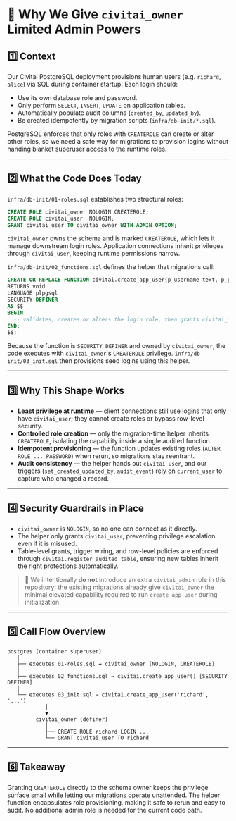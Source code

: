 # 📘 Why We Give `civitai_owner` Limited Admin Powers

## 1️⃣ Context

Our Civitai PostgreSQL deployment provisions human users (e.g. `richard`, `alice`) via SQL during container startup. Each login should:

* Use its own database role and password.
* Only perform `SELECT`, `INSERT`, `UPDATE` on application tables.
* Automatically populate audit columns (`created_by`, `updated_by`).
* Be created idempotently by migration scripts (`infra/db-init/*.sql`).

PostgreSQL enforces that only roles with `CREATEROLE` can create or alter other roles, so we need a safe way for migrations to provision logins without handing blanket superuser access to the runtime roles.

---

## 2️⃣ What the Code Does Today

`infra/db-init/01-roles.sql` establishes two structural roles:

```sql
CREATE ROLE civitai_owner NOLOGIN CREATEROLE;
CREATE ROLE civitai_user  NOLOGIN;
GRANT civitai_user TO civitai_owner WITH ADMIN OPTION;
```

`civitai_owner` owns the schema and is marked `CREATEROLE`, which lets it manage downstream login roles. Application connections inherit privileges through `civitai_user`, keeping runtime permissions narrow.

`infra/db-init/02_functions.sql` defines the helper that migrations call:

```sql
CREATE OR REPLACE FUNCTION civitai.create_app_user(p_username text, p_password text)
RETURNS void
LANGUAGE plpgsql
SECURITY DEFINER
AS $$
BEGIN
  -- validates, creates or alters the login role, then grants civitai_user
END;
$$;
```

Because the function is `SECURITY DEFINER` and owned by `civitai_owner`, the code executes with `civitai_owner`'s `CREATEROLE` privilege. `infra/db-init/03_init.sql` then provisions seed logins using this helper.

---

## 3️⃣ Why This Shape Works

* **Least privilege at runtime** — client connections still use logins that only have `civitai_user`; they cannot create roles or bypass row-level security.
* **Controlled role creation** — only the migration-time helper inherits `CREATEROLE`, isolating the capability inside a single audited function.
* **Idempotent provisioning** — the function updates existing roles (`ALTER ROLE ... PASSWORD`) when rerun, so migrations stay reentrant.
* **Audit consistency** — the helper hands out `civitai_user`, and our triggers (`set_created_updated_by`, `audit_event`) rely on `current_user` to capture who changed a record.

---

## 4️⃣ Security Guardrails in Place

* `civitai_owner` is `NOLOGIN`, so no one can connect as it directly.
* The helper only grants `civitai_user`, preventing privilege escalation even if it is misused.
* Table-level grants, trigger wiring, and row-level policies are enforced through `civitai.register_audited_table`, ensuring new tables inherit the right protections automatically.

> 📌 We intentionally **do not** introduce an extra `civitai_admin` role in this repository; the existing migrations already give `civitai_owner` the minimal elevated capability required to run `create_app_user` during initialization.

---

## 5️⃣ Call Flow Overview

```
postgres (container superuser)
   │
   ├── executes 01-roles.sql → civitai_owner (NOLOGIN, CREATEROLE)
   │
   ├── executes 02_functions.sql → civitai.create_app_user() [SECURITY DEFINER]
   │
   └── executes 03_init.sql → civitai.create_app_user('richard', '...')
            │
            ▼
         civitai_owner (definer)
            │
            ├── CREATE ROLE richard LOGIN ...
            └── GRANT civitai_user TO richard
```

---

## 6️⃣ Takeaway

Granting `CREATEROLE` directly to the schema owner keeps the privilege surface small while letting our migrations operate unattended. The helper function encapsulates role provisioning, making it safe to rerun and easy to audit. No additional admin role is needed for the current code path.
